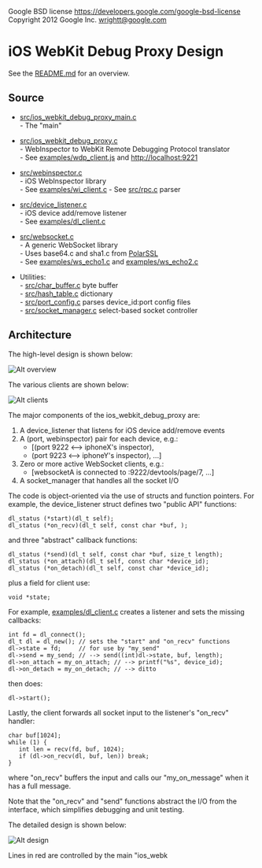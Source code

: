 Google BSD license <https://developers.google.com/google-bsd-license>   
Copyright 2012 Google Inc.  <wrightt@google.com>


iOS WebKit Debug Proxy Design
=============================

See the [README.md](README.md) for an overview.

Source
------

- [src/ios_webkit_debug_proxy_main.c](src/ios_webkit_debug_proxy_main.c)   
   \- The "main"   

- [src/ios_webkit_debug_proxy.c](src/ios_webkit_debug_proxy.c)    
   \- WebInspector to WebKit Remote Debugging Protocol translator   
   \- See [examples/wdp_client.js](examples/wdp_client.js) and <http://localhost:9221>   

- [src/webinspector.c](src/webinspector.c)   
   \- iOS WebInspector library   
   \- See [examples/wi_client.c](examples/wi_client.c)
   \- See [src/rpc.c](src/rpc.c) parser

- [src/device_listener.c](src/device_listener.c)   
   \- iOS device add/remove listener   
   \- See [examples/dl_client.c](examples/dl_client.c)   

- [src/websocket.c](src/websocket.c)   
   \- A generic WebSocket library   
   \- Uses base64.c and sha1.c from [PolarSSL](http://www.polarssl.org)   
   \- See [examples/ws_echo1.c](examples/ws_echo1.c) and [examples/ws_echo2.c](examples/ws_echo2.c)

- Utilities:   
   \- [src/char_buffer.c](src/char_buffer.c) byte buffer   
   \- [src/hash_table.c](src/hash_table.c) dictionary   
   \- [src/port_config.c](src/port_config.c) parses device_id:port config files   
   \- [src/socket_manager.c](src/socket_manager.c) select-based socket controller   


Architecture
------------

The high-level design is shown below:

![Alt overview](overview.png "Overview")

The various clients are shown below:

![Alt clients](clients.png "Clients")


The major components of the ios_webkit_debug_proxy are:

  1. A device_listener that listens for iOS device add/remove events
  1. A (port, webinspector) pair for each device, e.g.:   
     - [(port 9222 <--> iphoneX's inspector),
     -  (port 9223 <--> iphoneY's inspector), ...]
  1. Zero or more active WebSocket clients, e.g.:
     - [websocketA is connected to :9222/devtools/page/7, ...]
  1. A socket_manager that handles all the socket I/O


The code is object-oriented via the use of structs and function pointers.
For example, the device_listener struct defines two "public API" functions:

    dl_status (*start)(dl_t self);
    dl_status (*on_recv)(dl_t self, const char *buf, );

and three "abstract" callback functions:

    dl_status (*send)(dl_t self, const char *buf, size_t length);
    dl_status (*on_attach)(dl_t self, const char *device_id);
    dl_status (*on_detach)(dl_t self, const char *device_id);

plus a field for client use:

    void *state;

For example, [examples/dl_client.c](examples/dl_client.c) creates a listener and sets the missing callbacks:

    int fd = dl_connect();
    dl_t dl = dl_new(); // sets the "start" and "on_recv" functions
    dl->state = fd;     // for use by "my_send"
    dl->send = my_send; // --> send((int)dl->state, buf, length);
    dl->on_attach = my_on_attach; // --> printf("%s", device_id);
    dl->on_detach = my_on_detach; // --> ditto

then does:

    dl->start();

Lastly, the client forwards all socket input to the listener's "on_recv"
handler:

    char buf[1024];
    while (1) {
       int len = recv(fd, buf, 1024);
       if (dl->on_recv(dl, buf, len)) break;
    }

where "on_recv" buffers the input and calls our "my_on_message" when it has a
full message.

Note that the "on_recv" and "send" functions abstract the I/O from the
interface, which simplifies debugging and unit testing.


The detailed design is shown below:

![Alt design](design.png "Design")

Lines in red are controlled by the main "ios_webk